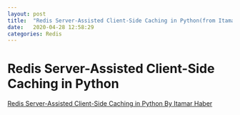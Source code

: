 ```yaml
---
layout: post
title:  "Redis Server-Assisted Client-Side Caching in Python(from Itamar Haber)"
date:   2020-04-28 12:58:29
categories: Redis
---
```


# Redis Server-Assisted Client-Side Caching in Python
[Redis Server-Assisted Client-Side Caching in Python By Itamar Haber](https://engineering.redislabs.com/posts/redis-assisted-client-side-caching-in-python/)